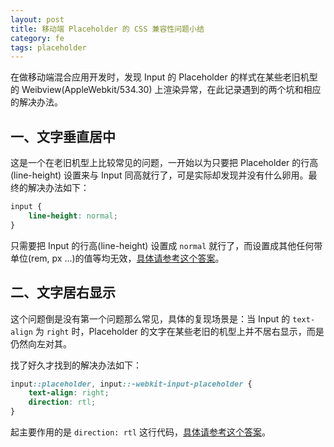 ```yaml
---
layout: post
title: 移动端 Placeholder 的 CSS 兼容性问题小结
category: fe
tags: placeholder
---
```


在做移动端混合应用开发时，发现 Input 的 Placeholder 的样式在某些老旧机型的
Weibview(AppleWebkit/534.30) 上渲染异常，在此记录遇到的两个坑和相应的解决办法。

<!--more-->

## 一、文字垂直居中

这是一个在老旧机型上比较常见的问题，一开始以为只要把 Placeholder 的行高(line-height)
设置来与 Input 同高就行了，可是实际却发现并没有什么卵用。最终的解决办法如下：

```css
input {
	line-height: normal;
}
```

只需要把 Input 的行高(line-height) 设置成 `normal` 就行了，而设置成其他任何带单位(rem,
px ...)的值等均无效，[具体请参考这个答案](https://stackoverflow.com/a/27559961)。

## 二、文字居右显示

这个问题倒是没有第一个问题那么常见，具体的复现场景是：当 Input 的 `text-align` 为 `right`
时，Placeholder 的文字在某些老旧的机型上并不居右显示，而是仍然向左对其。

找了好久才找到的解决办法如下：

```css
input::placeholder, input::-webkit-input-placeholder {
	text-align: right;
	direction: rtl;
}
```

起主要作用的是 `direction: rtl` 这行代码，[具体请参考这个答案](https://stackoverflow.com/a/34082080)。